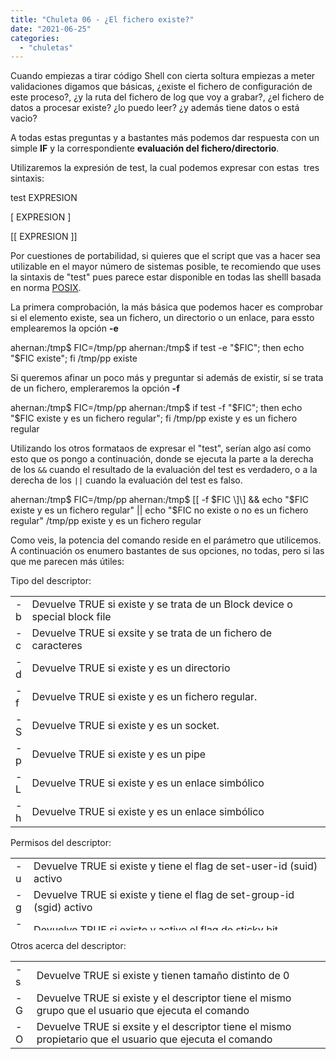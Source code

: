 ```yaml
---
title: "Chuleta 06 - ¿El fichero existe?"
date: "2021-06-25"
categories: 
  - "chuletas"
---
```


Cuando empiezas a tirar código Shell con cierta soltura empiezas a meter validaciones digamos que básicas, ¿existe el fichero de configuración de este proceso?, ¿y la ruta del fichero de log que voy a grabar?, ¿el fichero de datos a procesar existe? ¿lo puedo leer? ¿y además tiene datos o está vacio?

A todas estas preguntas y a bastantes más podemos dar respuesta con un simple **IF** y la correspondiente **evaluación del fichero/directorio**.

Utilizaremos la expresión de test, la cual podemos expresar con estas  tres sintaxis:

test EXPRESION

\[ EXPRESION \] 

\[\[ EXPRESION \]\]

Por cuestiones de portabilidad, si quieres que el script que vas a hacer sea utilizable en el mayor número de sistemas posible, te recomiendo que uses la sintaxis de "test" pues parece estar disponible en todas las shelll basada en norma [POSIX](https://es.wikipedia.org/wiki/POSIX).

La primera comprobación, la más básica que podemos hacer es comprobar si el elemento existe, sea un fichero, un directorio o un enlace, para essto emplearemos la opción **\-e**

ahernan:/tmp$ FIC=/tmp/pp
ahernan:/tmp$ if test -e "$FIC"; then echo "$FIC existe"; fi
/tmp/pp existe

Si queremos afinar un poco más y preguntar si además de existir, sí se trata de un fichero, empleraremos la opción **\-f**

ahernan:/tmp$ FIC=/tmp/pp
ahernan:/tmp$ if test -f "$FIC"; then echo "$FIC existe y es un fichero regular"; fi
/tmp/pp existe y es un fichero regular

Utilizando los otros formataos de expresar el "test", serían algo así como esto que os pongo a continuación, donde se ejecuta la parte a la derecha de los `&&` cuando el resultado de la evaluación del test es verdadero, o a la derecha de los `||` cuando la evaluación del test es falso.

ahernan:/tmp$ FIC=/tmp/pp
ahernan:/tmp$ \[\[ -f $FIC \]\] && echo "$FIC existe y es un fichero regular" || echo "$FIC no existe o no es un fichero regular"
/tmp/pp existe y es un fichero regular

Como veis, la potencia del comando reside en el parámetro que utilicemos. A continuación os enumero bastantes de sus opciones, no todas, pero si las que me parecen más útiles:

Tipo del descriptor:

<table style="border-collapse: collapse; width: 100%;"><tbody><tr><td style="width: 4.47838%;">-b</td><td style="width: 95.5216%;">Devuelve TRUE si existe y se trata de un Block device o special block file</td></tr><tr><td style="width: 4.47838%;">-c</td><td style="width: 95.5216%;">Devuelve TRUE si exsite y se trata de un fichero de caracteres</td></tr><tr><td style="width: 4.47838%;">-d</td><td style="width: 95.5216%;">Devuelve TRUE si existe y es un directorio</td></tr><tr><td style="width: 4.47838%;">-f</td><td style="width: 95.5216%;">Devuelve TRUE si existe y es un fichero regular.</td></tr><tr><td style="width: 4.47838%;">-S</td><td style="width: 95.5216%;">Devuelve TRUE si existe y es un socket.</td></tr><tr><td style="width: 4.47838%;">-p</td><td style="width: 95.5216%;">Devuelve TRUE si existe y es un pipe</td></tr><tr><td style="width: 4.47838%;">-L</td><td style="width: 95.5216%;">Devuelve TRUE si existe y es un enlace simbólico</td></tr><tr><td style="width: 4.47838%;">-h</td><td style="width: 95.5216%;">Devuelve TRUE si existe y es un enlace simbólico</td></tr></tbody></table>

Permisos del descriptor:

<table style="border-collapse: collapse; width: 100%; height: 116px;"><tbody><tr style="height: 23px;"><td style="width: 5.73013%; height: 23px;">-u</td><td style="width: 148.224%; height: 23px;">Devuelve TRUE si existe y tiene el flag de set-user-id (suid) activo</td></tr><tr style="height: 23px;"><td style="width: 5.73013%; height: 23px;">-g</td><td style="width: 148.224%; height: 23px;">Devuelve TRUE si existe y tiene el flag de set-group-id (sgid) activo</td></tr><tr style="height: 23px;"><td style="width: 5.73013%; height: 23px;">-k</td><td style="width: 148.224%; height: 23px;">Devuelve TRUE si existe y activo el flag de sticky bit</td></tr><tr style="height: 24px;"><td style="width: 5.73013%; height: 22px;">-w</td><td style="width: 148.224%; height: 22px;">Devuelve TRUE si existe y es escribible</td></tr><tr style="height: 24px;"><td style="width: 5.73013%; height: 24px;">-x</td><td style="width: 148.224%; height: 24px;">Devuelve TRUE si existe y es ejecutable</td></tr><tr style="height: 24px;"><td style="width: 5.73013%; height: 24px;">-r</td><td style="width: 148.224%; height: 24px;">Devuelve TRUE si existe y es leible</td></tr></tbody></table>

Otros acerca del descriptor:

<table style="border-collapse: collapse; width: 100%;"><tbody><tr><td>-s</td><td>Devuelve TRUE si existe y tienen tamaño distinto de 0</td></tr><tr><td>-G</td><td>Devuelve TRUE si existe y el descriptor tiene el mismo grupo que el usuario que ejecuta el comando</td></tr><tr><td>-O</td><td>Devuelve TRUE si exsite y el descriptor tiene el mismo propietario que el usuario que ejecuta el comando</td></tr></tbody></table>
